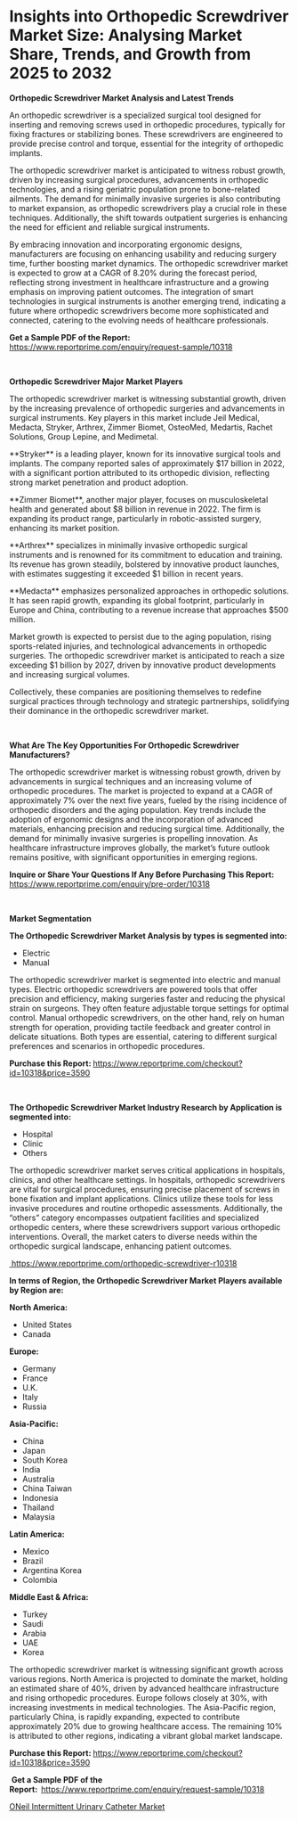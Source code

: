 <p><h1>Insights into Orthopedic Screwdriver Market Size: Analysing Market Share, Trends, and Growth from 2025 to 2032</h1></p><p><strong>Orthopedic Screwdriver Market Analysis and Latest Trends</strong></p>
<p><p>An orthopedic screwdriver is a specialized surgical tool designed for inserting and removing screws used in orthopedic procedures, typically for fixing fractures or stabilizing bones. These screwdrivers are engineered to provide precise control and torque, essential for the integrity of orthopedic implants.</p><p>The orthopedic screwdriver market is anticipated to witness robust growth, driven by increasing surgical procedures, advancements in orthopedic technologies, and a rising geriatric population prone to bone-related ailments. The demand for minimally invasive surgeries is also contributing to market expansion, as orthopedic screwdrivers play a crucial role in these techniques. Additionally, the shift towards outpatient surgeries is enhancing the need for efficient and reliable surgical instruments.</p><p>By embracing innovation and incorporating ergonomic designs, manufacturers are focusing on enhancing usability and reducing surgery time, further boosting market dynamics. The orthopedic screwdriver market is expected to grow at a CAGR of 8.20% during the forecast period, reflecting strong investment in healthcare infrastructure and a growing emphasis on improving patient outcomes. The integration of smart technologies in surgical instruments is another emerging trend, indicating a future where orthopedic screwdrivers become more sophisticated and connected, catering to the evolving needs of healthcare professionals.</p></p>
<p><strong>Get a Sample PDF of the Report:&nbsp;</strong> <a href="https://www.reportprime.com/enquiry/request-sample/10318?utm_campaign=2721&utm_medium=2&utm_source=Github&utm_content=ia&utm_term=20032025&utm_id=orthopedic-screwdriver">https://www.reportprime.com/enquiry/request-sample/10318</a></p>
<p>&nbsp;</p>
<p><strong>Orthopedic Screwdriver Major Market Players</strong></p>
<p><p>The orthopedic screwdriver market is witnessing substantial growth, driven by the increasing prevalence of orthopedic surgeries and advancements in surgical instruments. Key players in this market include Jeil Medical, Medacta, Stryker, Arthrex, Zimmer Biomet, OsteoMed, Medartis, Rachet Solutions, Group Lepine, and Medimetal.</p><p>**Stryker** is a leading player, known for its innovative surgical tools and implants. The company reported sales of approximately $17 billion in 2022, with a significant portion attributed to its orthopedic division, reflecting strong market penetration and product adoption.</p><p>**Zimmer Biomet**, another major player, focuses on musculoskeletal health and generated about $8 billion in revenue in 2022. The firm is expanding its product range, particularly in robotic-assisted surgery, enhancing its market position.</p><p>**Arthrex** specializes in minimally invasive orthopedic surgical instruments and is renowned for its commitment to education and training. Its revenue has grown steadily, bolstered by innovative product launches, with estimates suggesting it exceeded $1 billion in recent years.</p><p>**Medacta** emphasizes personalized approaches in orthopedic solutions. It has seen rapid growth, expanding its global footprint, particularly in Europe and China, contributing to a revenue increase that approaches $500 million.</p><p>Market growth is expected to persist due to the aging population, rising sports-related injuries, and technological advancements in orthopedic surgeries. The orthopedic screwdriver market is anticipated to reach a size exceeding $1 billion by 2027, driven by innovative product developments and increasing surgical volumes.</p><p>Collectively, these companies are positioning themselves to redefine surgical practices through technology and strategic partnerships, solidifying their dominance in the orthopedic screwdriver market.</p></p>
<p>&nbsp;</p>
<p><strong>What Are The Key Opportunities For Orthopedic Screwdriver Manufacturers?</strong></p>
<p><p>The orthopedic screwdriver market is witnessing robust growth, driven by advancements in surgical techniques and an increasing volume of orthopedic procedures. The market is projected to expand at a CAGR of approximately 7% over the next five years, fueled by the rising incidence of orthopedic disorders and the aging population. Key trends include the adoption of ergonomic designs and the incorporation of advanced materials, enhancing precision and reducing surgical time. Additionally, the demand for minimally invasive surgeries is propelling innovation. As healthcare infrastructure improves globally, the market’s future outlook remains positive, with significant opportunities in emerging regions.</p></p>
<p><strong>Inquire or Share Your Questions If Any Before Purchasing This Report:</strong> <a href="https://www.reportprime.com/enquiry/pre-order/10318?utm_campaign=2721&utm_medium=2&utm_source=Github&utm_content=ia&utm_term=20032025&utm_id=orthopedic-screwdriver">https://www.reportprime.com/enquiry/pre-order/10318</a></p>
<p>&nbsp;</p>
<p><strong>Market Segmentation</strong></p>
<p><strong>The Orthopedic Screwdriver Market Analysis by types is segmented into:</strong></p>
<p><ul><li>Electric</li><li>Manual</li></ul></p>
<p><p>The orthopedic screwdriver market is segmented into electric and manual types. Electric orthopedic screwdrivers are powered tools that offer precision and efficiency, making surgeries faster and reducing the physical strain on surgeons. They often feature adjustable torque settings for optimal control. Manual orthopedic screwdrivers, on the other hand, rely on human strength for operation, providing tactile feedback and greater control in delicate situations. Both types are essential, catering to different surgical preferences and scenarios in orthopedic procedures.</p></p>
<p><strong>Purchase this Report:&nbsp;</strong><a href="https://www.reportprime.com/checkout?id=10318&price=3590&utm_campaign=2721&utm_medium=2&utm_source=Github&utm_content=ia&utm_term=20032025&utm_id=orthopedic-screwdriver">https://www.reportprime.com/checkout?id=10318&price=3590</a></p>
<p>&nbsp;</p>
<p><strong>The Orthopedic Screwdriver Market Industry Research by Application is segmented into:</strong></p>
<p><ul><li>Hospital</li><li>Clinic</li><li>Others</li></ul></p>
<p><p>The orthopedic screwdriver market serves critical applications in hospitals, clinics, and other healthcare settings. In hospitals, orthopedic screwdrivers are vital for surgical procedures, ensuring precise placement of screws in bone fixation and implant applications. Clinics utilize these tools for less invasive procedures and routine orthopedic assessments. Additionally, the “others” category encompasses outpatient facilities and specialized orthopedic centers, where these screwdrivers support various orthopedic interventions. Overall, the market caters to diverse needs within the orthopedic surgical landscape, enhancing patient outcomes.</p></p>
<p><a href="https://www.reportprime.com/orthopedic-screwdriver-r10318?utm_campaign=2721&utm_medium=2&utm_source=Github&utm_content=ia&utm_term=20032025&utm_id=orthopedic-screwdriver">&nbsp;https://www.reportprime.com/orthopedic-screwdriver-r10318</a></p>
<p><strong>In terms of Region, the Orthopedic Screwdriver Market Players available by Region are:</strong></p>
<p>
    <p> <strong> North America: </strong>
        <ul>
            <li>United States</li>
            <li>Canada</li>
        </ul>
        </p> 
    <p> <strong> Europe: </strong>
        <ul>
            <li>Germany</li>
            <li>France</li>
            <li>U.K.</li>
            <li>Italy</li>
            <li>Russia</li>
        </ul>
        </p> 
    <p> <strong> Asia-Pacific: </strong>
        <ul>
            <li>China</li>
            <li>Japan</li>
            <li>South Korea</li>
            <li>India</li>
            <li>Australia</li>
            <li>China Taiwan</li>
            <li>Indonesia</li>
            <li>Thailand</li>
            <li>Malaysia</li>
        </ul>
        </p> 
    <p> <strong> Latin America: </strong>
        <ul>
            <li>Mexico</li>
            <li>Brazil</li>
            <li>Argentina Korea</li>
            <li>Colombia</li>
        </ul>
        </p> 
    <p> <strong> Middle East & Africa: </strong>
        <ul>
            <li>Turkey</li>
            <li>Saudi</li>
            <li>Arabia</li>
            <li>UAE</li>
            <li>Korea</li>
        </ul>
    </p>
    </p>
<p><p>The orthopedic screwdriver market is witnessing significant growth across various regions. North America is projected to dominate the market, holding an estimated share of 40%, driven by advanced healthcare infrastructure and rising orthopedic procedures. Europe follows closely at 30%, with increasing investments in medical technologies. The Asia-Pacific region, particularly China, is rapidly expanding, expected to contribute approximately 20% due to growing healthcare access. The remaining 10% is attributed to other regions, indicating a vibrant global market landscape.</p></p>
<p><strong>Purchase this Report: </strong><a href="https://www.reportprime.com/checkout?id=10318&price=3590&utm_campaign=2721&utm_medium=2&utm_source=Github&utm_content=ia&utm_term=20032025&utm_id=orthopedic-screwdriver">https://www.reportprime.com/checkout?id=10318&price=3590</a></p>
<p>&nbsp;<strong>Get a Sample PDF of the Report:&nbsp;&nbsp;</strong><a href="https://www.reportprime.com/enquiry/request-sample/10318?utm_campaign=2721&utm_medium=2&utm_source=Github&utm_content=ia&utm_term=20032025&utm_id=orthopedic-screwdriver">https://www.reportprime.com/enquiry/request-sample/10318</a></p>
<p><strong></strong></p>
<p><p><a href="https://github.com/fontshatintj/Market-Research-Report-List-1/blob/main/oneil-intermittent-urinary-catheter-market.md?utm_campaign=2721&utm_medium=2&utm_source=Github&utm_content=ia&utm_term=20032025&utm_id=orthopedic-screwdriver">ONeil Intermittent Urinary Catheter Market</a></p></p>